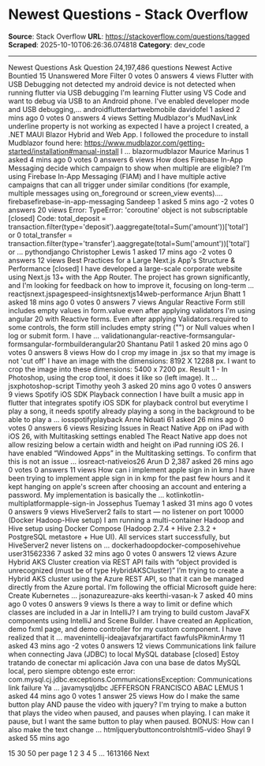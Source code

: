 # Newest Questions - Stack Overflow

**Source**: Stack Overflow
**URL**: https://stackoverflow.com/questions/tagged
**Scraped**: 2025-10-10T06:26:36.074818
**Category**: dev_code

---

Newest Questions
Ask Question
24,197,486 questions
Newest
Active
Bountied 15
Unanswered
More
 Filter
0
votes
0
answers
4
views
Flutter with USB Debugging not detected
my android device is not detected when running flutter via USB debugging I'm learning Flutter using VS Code and want to debug via USB to an Android phone. I've enabled developer mode and USB debugging,...
 androidflutterdartwebmobile
davidofel
1
asked 2 mins ago
0
votes
0
answers
4
views
Setting Mudblazor's MudNavLink underline property is not working as expected
I have a project I created, a .NET MAUI Blazor Hybrid and Web App. I followed the procedure to install Mudblazor found here: https://www.mudblazor.com/getting-started/installation#manual-install I ...
blazormudblazor
Maurice Marinus
1
asked 4 mins ago
0
votes
0
answers
6
views
How does Firebase In-App Messaging decide which campaign to show when multiple are eligible?
I’m using Firebase In-App Messaging (FIAM) and I have multiple active campaigns that can all trigger under similar conditions (for example, multiple messages using on_foreground or screen_view events)....
 firebasefirebase-in-app-messaging
Sandeep
1
asked 5 mins ago
-2
votes
0
answers
20
views
Error: TypeError: 'coroutine' object is not subscriptable [closed]
Code: total_deposit = transaction.filter(type='deposit').aaggregate(total=Sum('amount'))['total'] or 0 total_transfer = transaction.filter(type='transfer').aaggregate(total=Sum('amount'))['total'] or ...
pythondjango
Christopher Lewis
1
asked 17 mins ago
-2
votes
0
answers
12
views
Best Practices for a Large Next.js App's Structure & Performance [closed]
I have developed a large-scale corporate website using Next.js 13+ with the App Router. The project has grown significantly, and I'm looking for feedback on how to improve it, focusing on long-term ...
reactjsnext.jspagespeed-insightsnextjs14web-performance
Arjun Bhatt
1
asked 18 mins ago
0
votes
0
answers
7
views
Angular Reactive Form still includes empty values in form.value even after applying validators
I'm using angular 20 with Reactive forms. Even after applying Validators.required to some controls, the form still includes empty string ("") or Null values when I log or submit form. I have ...
validationangular-reactive-formsangular-formsangular-formbuilderangular20
Shantanu Patil
1
asked 20 mins ago
0
votes
0
answers
8
views
How do I crop my image in .jsx so that my image is not 'cut off'
I have an image with the dimensions: 8192 X 12288 px. I want to crop the image into these dimensions: 5400 x 7200 px. Result 1 - In Photoshop, using the crop tool, it does it like so (left image). It ...
jsxphotoshop-script
Timothy yeoh
3
asked 20 mins ago
0
votes
0
answers
9
views
Spotify iOS SDK Playback connection
I have built a music app in flutter that integrates spotify iOS SDK for playback control but everytime I play a song, it needs spotify already playing a song in the background to be able to play a ...
 iosspotifyplayback
Anne Nduati
61
asked 26 mins ago
0
votes
0
answers
6
views
Resizing Issues in React Native App on iPad with iOS 26, with Multitasking settings enabled
The React Native app does not allow resizing below a certain width and height on iPad running iOS 26. I have enabled “Windowed Apps” in the Multitasking settings. To confirm that this is not an issue ...
 iosreact-nativeios26
Arun D
2,387
asked 26 mins ago
0
votes
0
answers
11
views
How can i implement apple sign in in kmp
I have been trying to implement apple sign in in kmp for the past few hours and it kept hanging on apple's screen after choosing an account and entering a password. My implementation is basically the ...
kotlinkotlin-multiplatformapple-sign-in
Jossephus Tuemay
1
asked 31 mins ago
0
votes
0
answers
9
views
HiveServer2 fails to start — no listener on port 10000 (Docker Hadoop-Hive setup)
I am running a multi-container Hadoop and Hive setup using Docker Compose (Hadoop 2.7.4 + Hive 2.3.2 + PostgreSQL metastore + Hue UI). All services start successfully, but HiveServer2 never listens on ...
dockerhadoopdocker-composehivehue
user31562336
7
asked 32 mins ago
0
votes
0
answers
12
views
Azure Hybrid AKS Cluster creation via REST API fails with “object provided is unrecognized (must be of type HybridAKSCluster)”
I’m trying to create a Hybrid AKS cluster using the Azure REST API, so that it can be managed directly from the Azure portal. I’m following the official Microsoft guide here: Create Kubernetes ...
 jsonazureazure-aks
keerthi-vasan-k
7
asked 40 mins ago
0
votes
0
answers
9
views
Is there a way to limit or define which classes are included in a Jar in IntelliJ?
I am trying to build custom JavaFX components using IntelliJ and Scene Builder. I have created an Application, demo fxml page, and demo controller for my custom component. I have realized that it ...
mavenintellij-ideajavafxjarartifact
fawfulsPikminArmy
11
asked 43 mins ago
-2
votes
0
answers
12
views
Communications link failure when connecting Java (JDBC) to local MySQL database [closed]
Estoy tratando de conectar mi aplicación Java con una base de datos MySQL local, pero siempre obtengo este error: com.mysql.cj.jdbc.exceptions.CommunicationsException: Communications link failure Ya ...
javamysqljdbc
JEFFERSON FRANCISCO ABAC LEMUS
1
asked 44 mins ago
0
votes
1
answer
25
views
How do I make the same button play AND pause the video with jquery?
I'm trying to make a button that plays the video when paused, and pauses when playing. I can make it pause, but I want the same button to play when paused. BONUS: How can I also make the text change ...
htmljquerybuttoncontrolshtml5-video
Shayl
9
asked 55 mins ago


15
30
50
per page
1
2
3
4
5
…
1613166
Next
